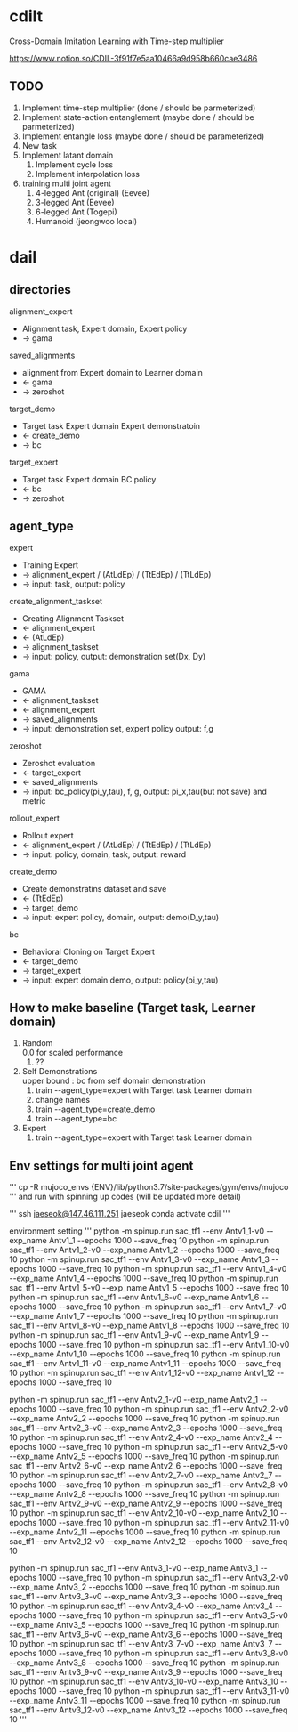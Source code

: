 # cdilt
Cross-Domain Imitation Learning with Time-step multiplier

https://www.notion.so/CDIL-3f91f7e5aa10466a9d958b660cae3486

## TODO
1. Implement time-step multiplier (done / should be parmeterized)
2. Implement state-action entanglement (maybe done / should be parmeterized)
3. Implement entangle loss (maybe done / should be parameterized)
4. New task
5. Implement latant domain
     1. Implement cycle loss
     2. Implement interpolation loss
6. training multi joint agent
     1. 4-legged Ant (original) (Eevee)
     2. 3-legged Ant (Eevee)
     3. 6-legged Ant (Togepi)
     4. Humanoid (jeongwoo local)

# dail
## directories
alignment_expert
* Alignment task, Expert domain, Expert policy
* -> gama

saved_alignments
* alignment from Expert domain to Learner domain
* <- gama
* -> zeroshot

target_demo
* Target task Expert domain Expert demonstratoin
* <- create_demo
* -> bc

target_expert
* Target task Expert domain BC policy
* <- bc
* -> zeroshot

## agent_type
expert
* Training Expert
* -> alignment_expert / (AtLdEp) / (TtEdEp) / (TtLdEp)
* -> input: task, output: policy

create_alignment_taskset
* Creating Alignment Taskset
* <- alignment_expert
* <- (AtLdEp)
* -> alignment_taskset
* -> input: policy, output: demonstration set(Dx, Dy)

gama
* GAMA
* <- alignment_taskset
* <- alignment_expert
* -> saved_alignments
* -> input: demonstration set, expert policy output: f,g

zeroshot
* Zeroshot evaluation
* <- target_expert
* <- saved_alignments
* -> input: bc_policy(pi_y,tau), f, g, output: pi_x,tau(but not save) and metric

rollout_expert
* Rollout expert
* <- alignment_expert / (AtLdEp) / (TtEdEp) / (TtLdEp)
* -> input: policy, domain, task, output: reward

create_demo
* Create demonstratins dataset and save
* <- (TtEdEp)
* -> target_demo
* -> input: expert policy, domain, output: demo(D_y,tau)

bc
* Behavioral Cloning on Target Expert
* <- target_demo
* -> target_expert
* -> input: expert domain demo, output: policy(pi_y,tau)

## How to make baseline (Target task, Learner domain)
1. Random  
    0.0 for scaled performance
    1. ??
2. Self Demonstrations  
    upper bound : bc from self domain demonstration
    1. train --agent_type=expert with Target task Learner domain
    2. change names
    3. train --agent_type=create_demo
    4. train --agent_type=bc
3. Expert  
    1. train --agent_type=expert with Target task Learner domain


## Env settings for multi joint agent
'''
cp -R mujoco_envs {ENV}/lib/python3.7/site-packages/gym/envs/mujoco
'''
and run with spinning up codes
(will be updated more detail)

'''
ssh jaeseok@147.46.111.251
jaeseok
conda activate cdil
'''

environment setting
'''
python -m spinup.run sac_tf1 --env Antv1_1-v0 --exp_name Antv1_1 --epochs 1000 --save_freq 10
python -m spinup.run sac_tf1 --env Antv1_2-v0 --exp_name Antv1_2 --epochs 1000 --save_freq 10
python -m spinup.run sac_tf1 --env Antv1_3-v0 --exp_name Antv1_3 --epochs 1000 --save_freq 10
python -m spinup.run sac_tf1 --env Antv1_4-v0 --exp_name Antv1_4 --epochs 1000 --save_freq 10
python -m spinup.run sac_tf1 --env Antv1_5-v0 --exp_name Antv1_5 --epochs 1000 --save_freq 10
python -m spinup.run sac_tf1 --env Antv1_6-v0 --exp_name Antv1_6 --epochs 1000 --save_freq 10
python -m spinup.run sac_tf1 --env Antv1_7-v0 --exp_name Antv1_7 --epochs 1000 --save_freq 10
python -m spinup.run sac_tf1 --env Antv1_8-v0 --exp_name Antv1_8 --epochs 1000 --save_freq 10
python -m spinup.run sac_tf1 --env Antv1_9-v0 --exp_name Antv1_9 --epochs 1000 --save_freq 10
python -m spinup.run sac_tf1 --env Antv1_10-v0 --exp_name Antv1_10 --epochs 1000 --save_freq 10
python -m spinup.run sac_tf1 --env Antv1_11-v0 --exp_name Antv1_11 --epochs 1000 --save_freq 10
python -m spinup.run sac_tf1 --env Antv1_12-v0 --exp_name Antv1_12 --epochs 1000 --save_freq 10

python -m spinup.run sac_tf1 --env Antv2_1-v0 --exp_name Antv2_1 --epochs 1000 --save_freq 10
python -m spinup.run sac_tf1 --env Antv2_2-v0 --exp_name Antv2_2 --epochs 1000 --save_freq 10
python -m spinup.run sac_tf1 --env Antv2_3-v0 --exp_name Antv2_3 --epochs 1000 --save_freq 10
python -m spinup.run sac_tf1 --env Antv2_4-v0 --exp_name Antv2_4 --epochs 1000 --save_freq 10
python -m spinup.run sac_tf1 --env Antv2_5-v0 --exp_name Antv2_5 --epochs 1000 --save_freq 10
python -m spinup.run sac_tf1 --env Antv2_6-v0 --exp_name Antv2_6 --epochs 1000 --save_freq 10
python -m spinup.run sac_tf1 --env Antv2_7-v0 --exp_name Antv2_7 --epochs 1000 --save_freq 10
python -m spinup.run sac_tf1 --env Antv2_8-v0 --exp_name Antv2_8 --epochs 1000 --save_freq 10
python -m spinup.run sac_tf1 --env Antv2_9-v0 --exp_name Antv2_9 --epochs 1000 --save_freq 10
python -m spinup.run sac_tf1 --env Antv2_10-v0 --exp_name Antv2_10 --epochs 1000 --save_freq 10
python -m spinup.run sac_tf1 --env Antv2_11-v0 --exp_name Antv2_11 --epochs 1000 --save_freq 10
python -m spinup.run sac_tf1 --env Antv2_12-v0 --exp_name Antv2_12 --epochs 1000 --save_freq 10

python -m spinup.run sac_tf1 --env Antv3_1-v0 --exp_name Antv3_1 --epochs 1000 --save_freq 10
python -m spinup.run sac_tf1 --env Antv3_2-v0 --exp_name Antv3_2 --epochs 1000 --save_freq 10
python -m spinup.run sac_tf1 --env Antv3_3-v0 --exp_name Antv3_3 --epochs 1000 --save_freq 10
python -m spinup.run sac_tf1 --env Antv3_4-v0 --exp_name Antv3_4 --epochs 1000 --save_freq 10
python -m spinup.run sac_tf1 --env Antv3_5-v0 --exp_name Antv3_5 --epochs 1000 --save_freq 10
python -m spinup.run sac_tf1 --env Antv3_6-v0 --exp_name Antv3_6 --epochs 1000 --save_freq 10
python -m spinup.run sac_tf1 --env Antv3_7-v0 --exp_name Antv3_7 --epochs 1000 --save_freq 10
python -m spinup.run sac_tf1 --env Antv3_8-v0 --exp_name Antv3_8 --epochs 1000 --save_freq 10
python -m spinup.run sac_tf1 --env Antv3_9-v0 --exp_name Antv3_9 --epochs 1000 --save_freq 10
python -m spinup.run sac_tf1 --env Antv3_10-v0 --exp_name Antv3_10 --epochs 1000 --save_freq 10
python -m spinup.run sac_tf1 --env Antv3_11-v0 --exp_name Antv3_11 --epochs 1000 --save_freq 10
python -m spinup.run sac_tf1 --env Antv3_12-v0 --exp_name Antv3_12 --epochs 1000 --save_freq 10
'''
